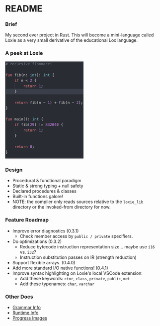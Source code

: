 # README

### Brief
My second ever project in Rust. This will become a mini-language called Loxie as a very small derivative of the educational Lox language.

### A peek at Loxie
<img src="./docs/assets/Loxie_Lang_Highlight_1.png" width="50%" alt="fibonacci program">

### Design
 - Procedural & functional paradigm
 - Static & strong typing + null safety
 - Declared procedures & classes
 - Built-in functions galore!
 - NOTE: the compiler only reads sources relative to the `loxie_lib` directory or the invoked-from directory for now.

### Feature Roadmap
 - Improve error diagnostics (0.3.1)
   - Check member access by `public / private` specifiers.
 - Do optimizations (0.3.2)
    - Reduce bytecode instruction representation size... maybe use `i16` vs. `i32`?
    - Instruction substitution passes on IR (strength reduction)
 - Support flexible arrays. (0.4.0)
 - Add more standard I/O native functions! (0.4.1)
 - Improve syntax highlighting on Loxie's local VSCode extension:
   - Add these keywords: `ctor`, `class`, `private`, `public`, `met`
   - Add these typenames: `char`, `varchar`

### Other Docs
 - [Grammar Info](./docs/Grammar.md)
 - [Runtime Info](./docs/Runtime.md)
 - [Progress Images](./docs/Progress.md)

